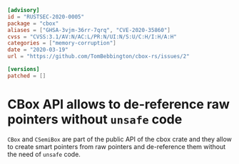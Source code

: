 ```toml
[advisory]
id = "RUSTSEC-2020-0005"
package = "cbox"
aliases = ["GHSA-3vjm-36rr-7qrq", "CVE-2020-35860"]
cvss = "CVSS:3.1/AV:N/AC:L/PR:N/UI:N/S:U/C:H/I:H/A:H"
categories = ["memory-corruption"]
date = "2020-03-19"
url = "https://github.com/TomBebbington/cbox-rs/issues/2"

[versions]
patched = []
```

# CBox API allows to de-reference raw pointers without `unsafe` code

`CBox` and `CSemiBox` are part of the public API of the cbox crate
and they allow to create smart pointers from raw pointers and de-reference
them without the need of `unsafe` code.

